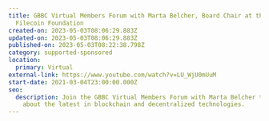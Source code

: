 ```yaml
---
title: GBBC Virtual Members Forum with Marta Belcher, Board Chair at the
  Filecoin Foundation
created-on: 2023-05-03T08:06:29.883Z
updated-on: 2023-05-03T08:06:29.883Z
published-on: 2023-05-03T08:22:38.798Z
category: supported-sponsored
location:
  primary: Virtual
external-link: https://www.youtube.com/watch?v=LU_WjU0mUuM
start-date: 2021-03-04T23:00:00.000Z
seo:
  description: Join the GBBC Virtual Members Forum with Marta Belcher to learn
    about the latest in blockchain and decentralized technologies.
---
```

